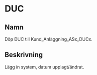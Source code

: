 # DUC

## Namn

Döp DUC till Kund_Anläggning_ASx_DUCx.

## Beskrivning

Lägg in system, datum upplagt/ändrat.
